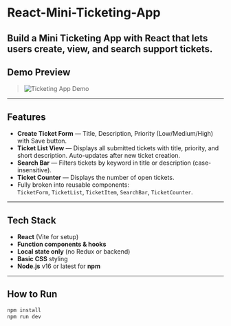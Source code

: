 # React-Mini-Ticketing-App
Build a Mini Ticketing App with React that lets users create, view, and search support tickets.
---
## Demo Preview
>![Ticketing App Demo](assets/demo.gif)
---
## Features

- **Create Ticket Form** — Title, Description, Priority (Low/Medium/High) with Save button.
- **Ticket List View** — Displays all submitted tickets with title, priority, and short description. Auto-updates after new ticket creation.
- **Search Bar** — Filters tickets by keyword in title or description (case-insensitive).
- **Ticket Counter** — Displays the number of open tickets.
- Fully broken into reusable components:  
  `TicketForm`, `TicketList`, `TicketItem`, `SearchBar`, `TicketCounter`.

---

## Tech Stack

- **React** (Vite for setup)
- **Function components & hooks**
- **Local state only** (no Redux or backend)
- **Basic CSS** styling
- **Node.js** v16 or latest for **npm**

---

## How to Run

```bash
npm install
npm run dev


